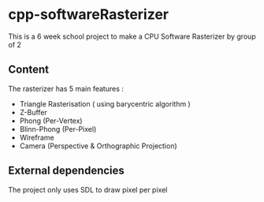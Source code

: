 # cpp-softwareRasterizer


This is a 6 week school project to make a CPU Software Rasterizer by group of 2

## Content

The rasterizer has 5 main features :
* Triangle Rasterisation ( using barycentric algorithm )
* Z-Buffer
* Phong (Per-Vertex)
* Blinn-Phong (Per-Pixel)
* Wireframe
* Camera (Perspective & Orthographic Projection)

## External dependencies

The project only uses SDL to draw pixel per pixel